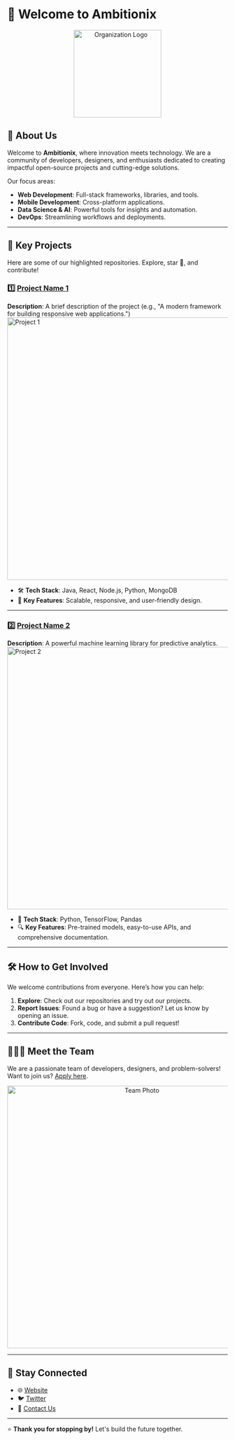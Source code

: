 # 🌟 Welcome to Ambitionix

<p align="center">
  <img src="https://your-logo-url.com/logo.png" alt="Organization Logo" width="200"/>
</p>

## 🚀 About Us  
Welcome to **Ambitionix**, where innovation meets technology. We are a community of developers, designers, and enthusiasts dedicated to creating impactful open-source projects and cutting-edge solutions.  

Our focus areas:  
- **Web Development**: Full-stack frameworks, libraries, and tools.  
- **Mobile Development**: Cross-platform applications.  
- **Data Science & AI**: Powerful tools for insights and automation.  
- **DevOps**: Streamlining workflows and deployments.  

---

## 📂 Key Projects  
Here are some of our highlighted repositories. Explore, star 🌟, and contribute!  

### 1️⃣ [Project Name 1](https://github.com/your-org/project-1)  
**Description**: A brief description of the project (e.g., "A modern framework for building responsive web applications.")  
<img src="https://your-image-url.com/project-1.png" alt="Project 1" width="600"/>  

- 🛠️ **Tech Stack**: Java, React, Node.js, Python, MongoDB  
- 🎯 **Key Features**: Scalable, responsive, and user-friendly design.  

---

### 2️⃣ [Project Name 2](https://github.com/your-org/project-2)  
**Description**: A powerful machine learning library for predictive analytics.  
<img src="https://your-image-url.com/project-2.png" alt="Project 2" width="600"/>  

- 🤖 **Tech Stack**: Python, TensorFlow, Pandas  
- 🔍 **Key Features**: Pre-trained models, easy-to-use APIs, and comprehensive documentation.  

---

## 🛠️ How to Get Involved  
We welcome contributions from everyone. Here’s how you can help:  
1. **Explore**: Check out our repositories and try out our projects.  
2. **Report Issues**: Found a bug or have a suggestion? Let us know by opening an issue.  
3. **Contribute Code**: Fork, code, and submit a pull request!  

---

## 🧑‍🤝‍🧑 Meet the Team  
We are a passionate team of developers, designers, and problem-solvers!  
Want to join us? [Apply here](https://link-to-apply-or-contact).  

<p align="center">
  <img src="https://your-image-url.com/team-photo.png" alt="Team Photo" width="600"/>
</p>  

---

## 📢 Stay Connected  
- 🌐 [Website](https://your-organization-website.com)  
- 🐦 [Twitter](https://twitter.com/your-org-twitter)  
- 📧 [Contact Us](mailto:contact@your-organization.com)  

---

⭐ **Thank you for stopping by!** Let's build the future together.  

